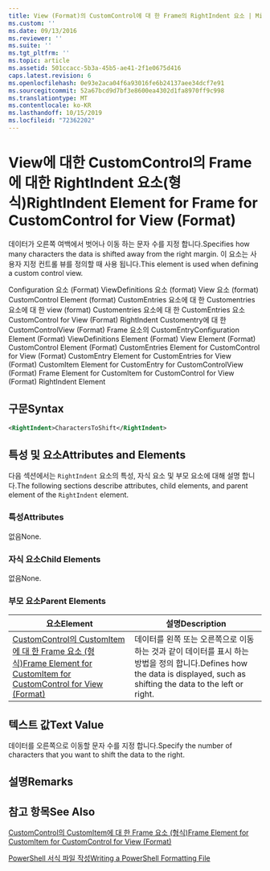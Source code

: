 ```yaml
---
title: View (Format)의 CustomControl에 대 한 Frame의 RightIndent 요소 | Microsoft Docs
ms.custom: ''
ms.date: 09/13/2016
ms.reviewer: ''
ms.suite: ''
ms.tgt_pltfrm: ''
ms.topic: article
ms.assetid: 501ccacc-5b3a-45b5-ae41-2f1e0675d416
caps.latest.revision: 6
ms.openlocfilehash: 0e93e2aca04f6a93016fe6b24137aee34dcf7e91
ms.sourcegitcommit: 52a67bcd9d7bf3e8600ea4302d1fa8970ff9c998
ms.translationtype: MT
ms.contentlocale: ko-KR
ms.lasthandoff: 10/15/2019
ms.locfileid: "72362202"
---
```

# <a name="rightindent-element-for-frame-for-customcontrol-for-view-format"></a><span data-ttu-id="ebb3f-102">View에 대한 CustomControl의 Frame에 대한 RightIndent 요소(형식)</span><span class="sxs-lookup"><span data-stu-id="ebb3f-102">RightIndent Element for Frame for CustomControl for View (Format)</span></span>

<span data-ttu-id="ebb3f-103">데이터가 오른쪽 여백에서 벗어나 이동 하는 문자 수를 지정 합니다.</span><span class="sxs-lookup"><span data-stu-id="ebb3f-103">Specifies how many characters the data is shifted away from the right margin.</span></span> <span data-ttu-id="ebb3f-104">이 요소는 사용자 지정 컨트롤 뷰를 정의할 때 사용 됩니다.</span><span class="sxs-lookup"><span data-stu-id="ebb3f-104">This element is used when defining a custom control view.</span></span>

<span data-ttu-id="ebb3f-105">Configuration 요소 (Format) ViewDefinitions 요소 (format) View 요소 (format) CustomControl Element (format) CustomEntries 요소에 대 한 Customentries 요소에 대 한 view (format) Customentries 요소에 대 한 CustomEntries 요소 CustomControl for View (Format) RightIndent Customentry에 대 한 CustomControlView (Format) Frame 요소의 CustomEntry</span><span class="sxs-lookup"><span data-stu-id="ebb3f-105">Configuration Element (Format) ViewDefinitions Element (Format) View Element (Format) CustomControl Element (Format) CustomEntries Element for CustomControl for View (Format) CustomEntry Element for CustomEntries for View (Format) CustomItem Element for CustomEntry for CustomControlView (Format) Frame Element for CustomItem for CustomControl for View (Format) RightIndent Element</span></span>

## <a name="syntax"></a><span data-ttu-id="ebb3f-106">구문</span><span class="sxs-lookup"><span data-stu-id="ebb3f-106">Syntax</span></span>

```xml
<RightIndent>CharactersToShift</RightIndent>
```

## <a name="attributes-and-elements"></a><span data-ttu-id="ebb3f-107">특성 및 요소</span><span class="sxs-lookup"><span data-stu-id="ebb3f-107">Attributes and Elements</span></span>

<span data-ttu-id="ebb3f-108">다음 섹션에서는 `RightIndent` 요소의 특성, 자식 요소 및 부모 요소에 대해 설명 합니다.</span><span class="sxs-lookup"><span data-stu-id="ebb3f-108">The following sections describe attributes, child elements, and parent element of the `RightIndent` element.</span></span>

### <a name="attributes"></a><span data-ttu-id="ebb3f-109">특성</span><span class="sxs-lookup"><span data-stu-id="ebb3f-109">Attributes</span></span>

<span data-ttu-id="ebb3f-110">없음</span><span class="sxs-lookup"><span data-stu-id="ebb3f-110">None.</span></span>

### <a name="child-elements"></a><span data-ttu-id="ebb3f-111">자식 요소</span><span class="sxs-lookup"><span data-stu-id="ebb3f-111">Child Elements</span></span>

<span data-ttu-id="ebb3f-112">없음</span><span class="sxs-lookup"><span data-stu-id="ebb3f-112">None.</span></span>

### <a name="parent-elements"></a><span data-ttu-id="ebb3f-113">부모 요소</span><span class="sxs-lookup"><span data-stu-id="ebb3f-113">Parent Elements</span></span>

|<span data-ttu-id="ebb3f-114">요소</span><span class="sxs-lookup"><span data-stu-id="ebb3f-114">Element</span></span>|<span data-ttu-id="ebb3f-115">설명</span><span class="sxs-lookup"><span data-stu-id="ebb3f-115">Description</span></span>|
|-------------|-----------------|
|[<span data-ttu-id="ebb3f-116">CustomControl의 CustomItem에 대 한 Frame 요소 (형식)</span><span class="sxs-lookup"><span data-stu-id="ebb3f-116">Frame Element for CustomItem for CustomControl for View (Format)</span></span>](./frame-element-for-customitem-for-customcontrol-for-view-format.md)|<span data-ttu-id="ebb3f-117">데이터를 왼쪽 또는 오른쪽으로 이동 하는 것과 같이 데이터를 표시 하는 방법을 정의 합니다.</span><span class="sxs-lookup"><span data-stu-id="ebb3f-117">Defines how the data is displayed, such as shifting the data to the left or right.</span></span>|

## <a name="text-value"></a><span data-ttu-id="ebb3f-118">텍스트 값</span><span class="sxs-lookup"><span data-stu-id="ebb3f-118">Text Value</span></span>

<span data-ttu-id="ebb3f-119">데이터를 오른쪽으로 이동할 문자 수를 지정 합니다.</span><span class="sxs-lookup"><span data-stu-id="ebb3f-119">Specify the number of characters that you want to shift the data to the right.</span></span>

## <a name="remarks"></a><span data-ttu-id="ebb3f-120">설명</span><span class="sxs-lookup"><span data-stu-id="ebb3f-120">Remarks</span></span>

## <a name="see-also"></a><span data-ttu-id="ebb3f-121">참고 항목</span><span class="sxs-lookup"><span data-stu-id="ebb3f-121">See Also</span></span>

[<span data-ttu-id="ebb3f-122">CustomControl의 CustomItem에 대 한 Frame 요소 (형식)</span><span class="sxs-lookup"><span data-stu-id="ebb3f-122">Frame Element for CustomItem for CustomControl for View (Format)</span></span>](./frame-element-for-customitem-for-customcontrol-for-view-format.md)

[<span data-ttu-id="ebb3f-123">PowerShell 서식 파일 작성</span><span class="sxs-lookup"><span data-stu-id="ebb3f-123">Writing a PowerShell Formatting File</span></span>](./writing-a-powershell-formatting-file.md)
